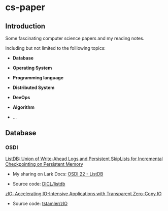 # cs-paper

## Introduction

Some fascinating computer science papers and my reading notes.

Including but not limited to the folllowing topics: 

- **Database**

- **Operating System**

- **Programming language**

- **Distributed System**

- **DevOps**

- **Algorithm**

- ...


## Database

### OSDI

[ListDB: Union of Write-Ahead Logs and Persistent SkipLists for Incremental Checkpointing on Persistent Memory](https://www.usenix.org/conference/osdi22/presentation/kim)

- My sharing on Lark Docs: [OSDI 22 - ListDB](https://bytedance.feishu.cn/docx/DjYvdzJPeoWs0IxnXabcfwbCn8C)

- Source code: [DICL/listdb](https://github.com/DICL/listdb)

[zIO: Accelerating IO-Intensive Applications with Transparent Zero-Copy IO](https://www.usenix.org/conference/osdi22/presentation/stamler)

- Source code: [tstamler/zIO](https://github.com/tstamler/zIO)
